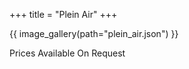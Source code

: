+++
title = "Plein Air"
+++

{{ image_gallery(path="plein_air.json") }}

<div class="central-body-text">

Prices Available On Request

</div>
